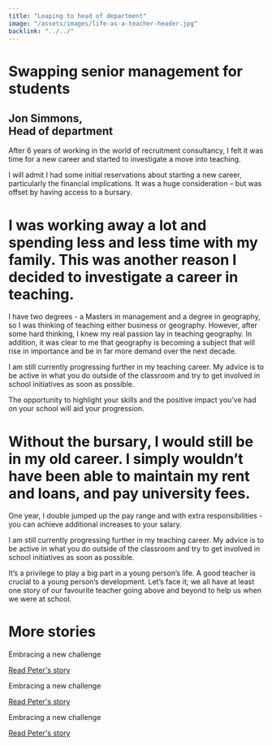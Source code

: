 ```yaml
---
title: "Leaping to head of department"
image: "/assets/images/life-as-a-teacher-header.jpg"
backlink: "../../"
---
```


<div class="content-wrapper">
    <div class="content__right">
    </div>
    <div class="content__left">
        <div class="stories">
            <h1>Swapping senior management for students</h1>
            <div class="story-header">
                <div class="story-header__thumb" style="background-image:url('/assets/images/stories-karen.png')"></div>
                <div class="story-header__label">
                    <h2>Jon Simmons,<br>Head of department</h2>
                </div>
            </div>
            <p class="prominent">
                After 6 years of working in the world of recruitment consultancy, I felt it was time for a new career and started to investigate a move into teaching.
            </p>
            <p>
         I will admit I had some initial reservations about starting a new career, particularly the financial implications. It was a huge consideration – but was offset by having access to a bursary.
            </p>
            <div>
                <div class="quote-block">
                    <span class="icon-quote"></span>
                    <h1>I was working away a lot and spending less and less time with my family. This was another reason I decided to investigate a career in teaching.<span class="icon-quote quote-close"></span></h1>
                </div>
                <p>
                    I have two degrees - a Masters in management and a degree in geography, so I was thinking of teaching either business or geography. However, after some hard thinking, I knew my real passion lay in teaching geography. In addition, it was clear to me that geography is becoming a subject that will rise in importance and be in far more demand over the next decade.
                </p>
            </div>
            <p>
               I am still currently progressing further in my teaching career. My advice is to be active in what you do outside of the classroom and try to get involved in school initiatives as soon as possible.
            </p>
            <p>
                The opportunity to highlight your skills and the positive impact you’ve had on your school will aid your progression.
            </p>
        </div>
    </div>
     <div>
                <div class="quote-block">
                    <span class="icon-quote"></span>
                    <h1>Without the bursary, I would still be in my old career. I simply wouldn’t have been able to maintain my rent and loans, and pay university fees.<span class="icon-quote quote-close"></span></h1>
                </div>
                <p>
                   One year, I double jumped up the pay range and with extra responsibilities - you can achieve additional increases to your salary.
                </p>
            </div>
            <p>
               I am still currently progressing further in my teaching career. My advice is to be active in what you do outside of the classroom and try to get involved in school initiatives as soon as possible.
            </p>
            <p>
               It’s a privilege to play a big part in a young person’s life. A good teacher is crucial to a young person’s development. Let’s face it; we all have at least one story of our favourite teacher going above and beyond to help us when we were at school.
            </p>
        </div>
</div>

<div class="more-stories">
    <h1 class="more-stories_header strapline">More stories </h1>
    <div class="more-stories__thumbs">
        <div class="more-stories__thumbs__thumb">
            <a href="/life-as-a-teacher/my-story-into-teaching/career-changers/karens-story">
                <div class="more-stories__thumbs__thumb__img" style="background-image:url('/assets/images/stories-karen.png')"></div>
            </a>
            <div class="more-stories__thumbs__thumb__content">
                <p>Embracing a new challenge</p>
                <a class="git-link" href="#">Read Peter's story  <i class="fas fa-chevron-right"></i></a>
            </div>
        </div>
        <div class="more-stories__thumbs__thumb">
            <a href="/life-as-a-teacher/my-story-into-teaching/career-changers/karens-story">
                <div class="more-stories__thumbs__thumb__img" style="background-image:url('/assets/images/stories-karen.png')"></div>
            </a>
            <div class="more-stories__thumbs__thumb__content">
                <p>Embracing a new challenge</p>
                <a class="git-link" href="#">Read Peter's story  <i class="fas fa-chevron-right"></i></a>
            </div>
        </div>
        <div class="more-stories__thumbs__thumb">
            <a href="/life-as-a-teacher/my-story-into-teaching/career-changers/karens-story">
                <div class="more-stories__thumbs__thumb__img" style="background-image:url('/assets/images/stories-karen.png')"></div>
            </a>
            <div class="more-stories__thumbs__thumb__content">
                <p>Embracing a new challenge</p>
                <a class="git-link" href="/life-as-a-teacher/my-story-into-teaching/career-changers/karens-story">Read Peter's story <i class="fas fa-chevron-right"></i></a>
            </div>
        </div>
    </div>
</div>
